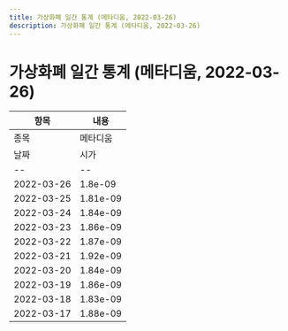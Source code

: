 ```yaml
---
title: 가상화폐 일간 통계 (메타디움, 2022-03-26)
description: 가상화폐 일간 통계 (메타디움, 2022-03-26)
---
```


가상화폐 일간 통계 (메타디움, 2022-03-26)
===

|항목|내용|
|--|--|
|종목|메타디움||마켓|BTC-META||종류|일 단위 캔들||기간|2022-03-17T09:00:00 - 2022-03-26T09:00:00|
|날짜|시가|저가|고가|종가|비고|
|--|--|--|--|--|--|
|2022-03-26|1.8e-09|1.8e-09|1.8e-09|1.8e-09|    |
|2022-03-25|1.81e-09|1.8e-09|1.83e-09|1.8e-09|    |
|2022-03-24|1.84e-09|1.81e-09|1.84e-09|1.81e-09|    |
|2022-03-23|1.86e-09|1.85e-09|1.86e-09|1.85e-09|    |
|2022-03-22|1.87e-09|1.83e-09|1.88e-09|1.86e-09|    |
|2022-03-21|1.92e-09|1.87e-09|1.92e-09|1.89e-09|    |
|2022-03-20|1.84e-09|1.84e-09|2.01e-09|1.94e-09|    |
|2022-03-19|1.86e-09|1.81e-09|1.91e-09|1.87e-09|    |
|2022-03-18|1.83e-09|1.81e-09|1.83e-09|1.81e-09|    |
|2022-03-17|1.88e-09|1.83e-09|1.88e-09|1.84e-09|    |
